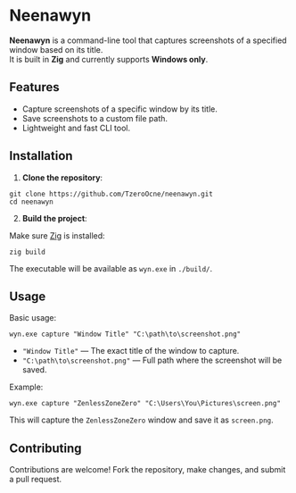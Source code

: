 # Neenawyn

**Neenawyn** is a command-line tool that captures screenshots of a specified window based on its title.  
It is built in **Zig** and currently supports **Windows only**.

## Features

- Capture screenshots of a specific window by its title.
- Save screenshots to a custom file path.
- Lightweight and fast CLI tool.

## Installation

1. **Clone the repository**:

~~~
git clone https://github.com/TzeroOcne/neenawyn.git
cd neenawyn
~~~

2. **Build the project**:

Make sure [Zig](https://ziglang.org/) is installed:

~~~
zig build
~~~

The executable will be available as `wyn.exe` in `./build/`.

## Usage

Basic usage:

~~~
wyn.exe capture "Window Title" "C:\path\to\screenshot.png"
~~~

- `"Window Title"` — The exact title of the window to capture.
- `"C:\path\to\screenshot.png"` — Full path where the screenshot will be saved.

Example:

~~~
wyn.exe capture "ZenlessZoneZero" "C:\Users\You\Pictures\screen.png"
~~~

This will capture the `ZenlessZoneZero` window and save it as `screen.png`.

## Contributing

Contributions are welcome! Fork the repository, make changes, and submit a pull request.

